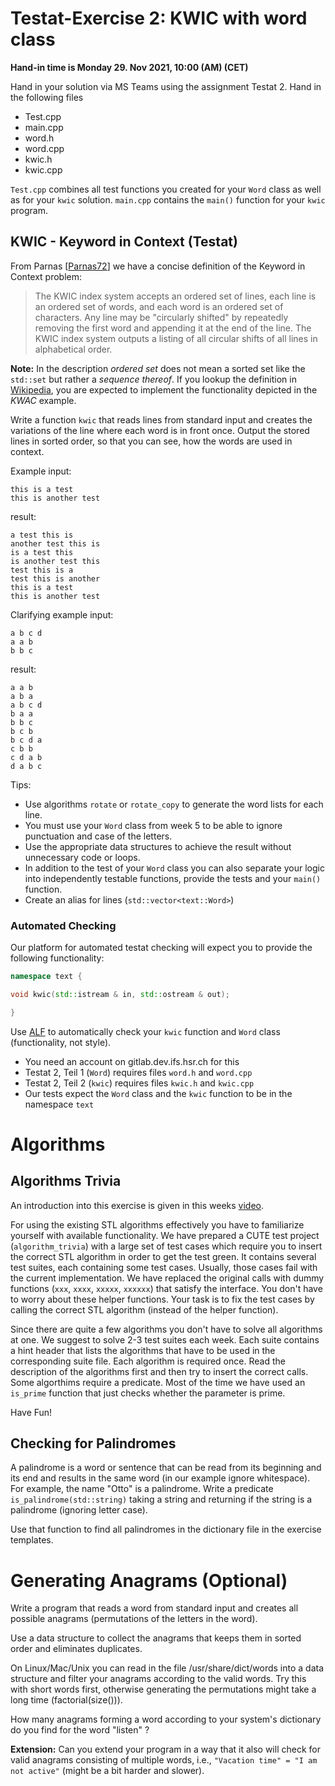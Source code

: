 # Testat-Exercise 2: KWIC with word class

**Hand-in time is Monday 29. Nov 2021, 10:00 (AM) (CET)**

Hand in your solution via MS Teams using the assignment Testat 2.
Hand in the following files

* Test.cpp
* main.cpp
* word.h
* word.cpp
* kwic.h
* kwic.cpp

`Test.cpp` combines all test functions you created for your `Word` class as well as for your `kwic` solution.
`main.cpp` contains the `main()` function for your `kwic` program.

## KWIC - Keyword in Context (Testat)

From Parnas [[Parnas72](http://dl.acm.org/citation.cfm?id=361623&coll=ACM&dl=ACM)] we have a concise definition of the Keyword in Context problem:


> The KWIC index system accepts an ordered set of lines,  each line is an ordered set of words, and each word is an ordered set of characters. 
Any line may be "circularly shifted" by repeatedly removing the first word and appending it at the end of the line. 
The KWIC index system outputs a listing of all circular shifts of all lines in alphabetical order. 

**Note:** In the description *ordered set* does not mean a sorted set like the `std::set` but rather a *sequence thereof*. If you lookup the definition in [Wikipedia](https://en.wikipedia.org/wiki/Key_Word_in_Context), you are expected to implement the functionality depicted in the *KWAC* example.

Write a function `kwic` that reads lines from standard input and creates the variations of the line where each word is in front once. Output the stored lines in sorted order, so that you can see, how the words are used in context.

Example input:

```
this is a test
this is another test
```

result:

```
a test this is
another test this is
is a test this
is another test this
test this is a
test this is another
this is a test
this is another test
```

Clarifying example input:

```
a b c d
a a b
b b c
```

result:

```
a a b
a b a
a b c d
b a a
b b c
b c b
b c d a
c b b
c d a b
d a b c
```
 

Tips:

* Use algorithms `rotate` or `rotate_copy` to generate the word lists for each line.
* You must use your `Word` class from week 5 to be able to ignore punctuation and case of the letters.
* Use the appropriate data structures to achieve the result without unnecessary code or loops.
* In addition to the test of your `Word` class you can also separate your logic into independently testable functions, provide the tests and your `main()` function.
* Create an alias for lines (`std::vector<text::Word>`) 

### Automated Checking

Our platform for automated testat checking will expect you to provide the following functionality:

```cpp
namespace text {

void kwic(std::istream & in, std::ostream & out);

}
```

Use [ALF](https://alf-uploader.sifs0005.infs.ch) to automatically check your `kwic` function and `Word` class (functionality, not style).

* You need an account on gitlab.dev.ifs.hsr.ch for this
* Testat 2, Teil 1 (`Word`) requires files `word.h` and `word.cpp`
* Testat 2, Teil 2 (`kwic`) requires files `kwic.h` and `kwic.cpp`
* Our tests expect the `Word` class and the `kwic` function to be in the namespace `text`
 

# Algorithms

## Algorithms Trivia

An introduction into this exercise is given in this weeks [video](https://skripte.hsr.ch/Informatik/Fachbereich/C++/CPl/Videos/8.%20Algorithms.mp4).

For using the existing STL algorithms effectively you have to familiarize yourself with available functionality. We have prepared a CUTE test project (`algorithm_trivia`) with a large set of test cases which require you to insert the correct STL algorithm in order to get the test green. It contains several test suites, each containing some test cases. Usually, those cases fail with the current implementation. We have replaced the original calls with dummy functions (`xxx`, `xxxx`, `xxxxx`, `xxxxxx`) that satisfy the interface. You don't have to worry about these helper functions. Your task is to fix the test cases by calling the correct STL algorithm (instead of the helper function).

Since there are quite a few algorithms you don't have to solve all algorithms at one. We suggest to solve 2-3 test suites each week. Each suite contains a hint header that lists the algorithms that have to be used in the corresponding suite file. Each algorithm is required once. Read the description of the algorithms first and then try to insert the correct calls. Some algorthims require a predicate. Most of the time we have used an `is_prime` function that just checks whether the parameter is prime.

Have Fun!


## Checking for Palindromes

 A palindrome is a word or sentence that can be read from its beginning and its end and results in the same word (in our example ignore whitespace). For example, the name "Otto" is a palindrome. Write a predicate `is_palindrome(std::string)` taking a string and returning if the string is a palindrome (ignoring letter case).

Use that function to find all palindromes in the dictionary file in the exercise templates.

# Generating Anagrams (Optional)

Write a program that reads a word from standard input and creates all possible anagrams (permutations of the letters in the word).

Use a data structure to collect the anagrams that keeps them in sorted order and eliminates duplicates.

On Linux/Mac/Unix you can read in the file /usr/share/dict/words into a data structure and filter your anagrams according to the valid words. Try this with short words first, otherwise generating the permutations might take a long time (factorial(size())).

How many anagrams forming a word according to your system's dictionary do you find for the word "listen" ?

**Extension:** Can you extend your program in a way that it also will check for valid anagrams consisting of multiple words, i.e., `"Vacation time" = "I am not active"` (might be a bit harder and slower). 
